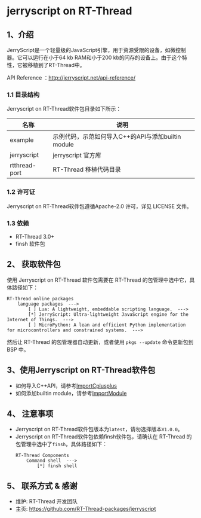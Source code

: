 # jerryscript on RT-Thread

## 1、介绍

JerryScript是一个轻量级的JavaScript引擎，用于资源受限的设备，如微控制器。它可以运行在小于64 kb RAM和小于200 kb的闪存的设备上。由于这个特性，它被移植到了RT-Thread中。

API Reference ：http://jerryscript.net/api-reference/

### 1.1 目录结构

Jerryscript on RT-Thread软件包目录如下所示：

|  名称 |  说明 |
| - | - |
| example | 示例代码，示范如何导入C++的API与添加builtin module |
| jerryscript | jerryscript 官方库 |
| rtthread-port | RT-Thread 移植代码目录 |

### 1.2 许可证

Jerryscript on RT-Thread软件包遵循Apache-2.0 许可，详见 LICENSE 文件。

### 1.3 依赖

- RT-Thread 3.0+
- finsh 软件包

## 2、 获取软件包

使用 Jerryscript on RT-Thread 软件包需要在 RT-Thread 的包管理中选中它，具体路径如下：

    RT-Thread online packages
        language packages  --->
            [ ] Lua: A lightweight, embeddable scripting language.  --->
            [*] JerryScript: Ultra-lightweight JavaScript engine for the Internet of Things.  --->
            [ ] MicroPython: A lean and efficient Python implementation for microcontrollers and constrained systems.  --->

然后让 RT-Thread 的包管理器自动更新，或者使用 `pkgs --update` 命令更新包到 BSP 中。

## 3、使用Jerryscript on RT-Thread软件包

- 如何导入C++API，请参考[ImportCplusplus](examples/ImportCplusplus/README.md)
- 如何添加builtin module，请参考[ImportModule](examples/ImportModule/README.md)

## 4、 注意事项

- Jerryscript on RT-Thread软件包版本为`latest`，请勿选择版本`V1.0.0`。
- Jerryscript on RT-Thread软件包依赖finsh软件包，请确认在 RT-Thread 的包管理中选中了`finsh`，具体路径如下：
    ```
    RT-Thread Components
        Command shell  --->
            [*] finsh shell
    ```
## 5、 联系方式 & 感谢

- 维护: RT-Thread 开发团队
- 主页: https://github.com/RT-Thread-packages/jerryscript